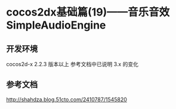 # cocos2dx基础篇(19)——音乐音效SimpleAudioEngine

## 开发环境
cocos2d-x 2.2.3 版本以上
参考文档中已说明 3.x 的变化
## 参考文档
http://shahdza.blog.51cto.com/2410787/1545820
